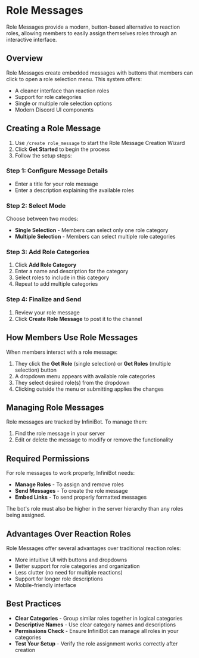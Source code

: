 # Role Messages

Role Messages provide a modern, button-based alternative to reaction roles, allowing members to easily assign themselves roles through an interactive interface.

## Overview

Role Messages create embedded messages with buttons that members can click to open a role selection menu. This system offers:

- A cleaner interface than reaction roles
- Support for role categories
- Single or multiple role selection options
- Modern Discord UI components

## Creating a Role Message

1. Use `/create role_message` to start the Role Message Creation Wizard
2. Click **Get Started** to begin the process
3. Follow the setup steps:

### Step 1: Configure Message Details
- Enter a title for your role message
- Enter a description explaining the available roles

### Step 2: Select Mode
Choose between two modes:
- **Single Selection** - Members can select only one role category
- **Multiple Selection** - Members can select multiple role categories

### Step 3: Add Role Categories
1. Click **Add Role Category**
2. Enter a name and description for the category
3. Select roles to include in this category
4. Repeat to add multiple categories

### Step 4: Finalize and Send
1. Review your role message
2. Click **Create Role Message** to post it to the channel

## How Members Use Role Messages

When members interact with a role message:

1. They click the **Get Role** (single selection) or **Get Roles** (multiple selection) button
2. A dropdown menu appears with available role categories
3. They select desired role(s) from the dropdown
4. Clicking outside the menu or submitting applies the changes

## Managing Role Messages

Role messages are tracked by InfiniBot. To manage them:

1. Find the role message in your server
2. Edit or delete the message to modify or remove the functionality

## Required Permissions

For role messages to work properly, InfiniBot needs:
- **Manage Roles** - To assign and remove roles
- **Send Messages** - To create the role message
- **Embed Links** - To send properly formatted messages

The bot's role must also be higher in the server hierarchy than any roles being assigned.

## Advantages Over Reaction Roles

Role Messages offer several advantages over traditional reaction roles:
- More intuitive UI with buttons and dropdowns
- Better support for role categories and organization
- Less clutter (no need for multiple reactions)
- Support for longer role descriptions
- Mobile-friendly interface

## Best Practices

- **Clear Categories** - Group similar roles together in logical categories
- **Descriptive Names** - Use clear category names and descriptions
- **Permissions Check** - Ensure InfiniBot can manage all roles in your categories
- **Test Your Setup** - Verify the role assignment works correctly after creation
